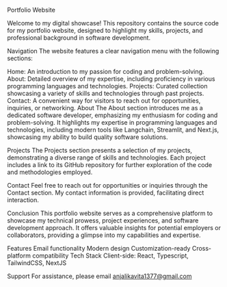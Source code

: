 Portfolio Website

Welcome to my digital showcase! This repository contains the source code for my portfolio website, designed to highlight my skills, projects, and professional background in software development.

Navigation
The website features a clear navigation menu with the following sections:

Home: An introduction to my passion for coding and problem-solving.
About: Detailed overview of my expertise, including proficiency in various programming languages and technologies.
Projects: Curated collection showcasing a variety of skills and technologies through past projects.
Contact: A convenient way for visitors to reach out for opportunities, inquiries, or networking.
About
The About section introduces me as a dedicated software developer, emphasizing my enthusiasm for coding and problem-solving. It highlights my expertise in programming languages and technologies, including modern tools like Langchain, Streamlit, and Next.js, showcasing my ability to build quality software solutions.

Projects
The Projects section presents a selection of my projects, demonstrating a diverse range of skills and technologies. Each project includes a link to its GitHub repository for further exploration of the code and methodologies employed.

Contact
Feel free to reach out for opportunities or inquiries through the Contact section. My contact information is provided, facilitating direct interaction.

Conclusion
This portfolio website serves as a comprehensive platform to showcase my technical prowess, project experiences, and software development approach. It offers valuable insights for potential employers or collaborators, providing a glimpse into my capabilities and expertise.

Features
Email functionality
Modern design
Customization-ready
Cross-platform compatibility
Tech Stack
Client-side: React, Typescript, TailwindCSS, NextJS

Support
For assistance, please email anjalikavita1377@gmail.com

